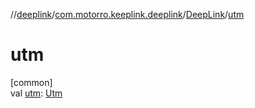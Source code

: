 //[deeplink](../../../index.md)/[com.motorro.keeplink.deeplink](../index.md)/[DeepLink](index.md)/[utm](utm.md)

# utm

[common]\
val [utm](utm.md): [Utm](../../../../uri/uri/com.motorro.keeplink.uri.data/-utm/index.md)
